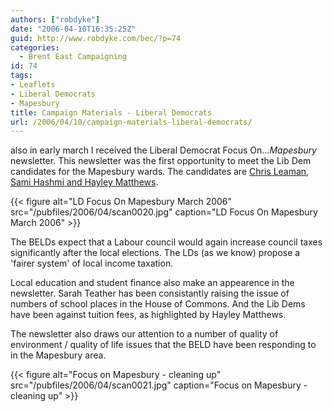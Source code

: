 ```yaml
---
authors: ["robdyke"]
date: "2006-04-10T16:35:25Z"
guid: http://www.robdyke.com/bec/?p=74
categories:
  - Brent East Campaigning
id: 74
tags:
- Leaflets
- Liberal Democrats
- Mapesbury
title: Campaign Materials - Liberal Democrats
url: /2006/04/10/campaign-materials-liberal-democrats/
---
```

also in early march I received the Liberal Democrat Focus On..._Mapesbury_ newsletter. This newsletter was the first opportunity to meet the Lib Dem candidates for the Mapesbury wards. The candidates are [Chris Leaman, Sami Hashmi and Hayley Matthews](http://www.brent.gov.uk/elections.nsf/031d5c68638196618025664000760871/e9175a18d2181c5a8025714500529c07!OpenDocument&#038;Start=1&#038;Count=60&#038;Expand=11 "Brent Council Website").

{{< figure alt="LD Focus On Mapesbury March 2006" src="/pubfiles/2006/04/scan0020.jpg" caption="LD Focus On Mapesbury March 2006" >}}

The BELDs expect that a Labour council would again increase council taxes significantly after the local elections. The LDs (as we know) propose a 'fairer system' of local income taxation.

Local education and student finance also make an appearence in the newsletter. Sarah Teather has been consistantly raising the issue of numbers of school places in the House of Commons. And the Lib Dems have been against tuition fees, as highlighted by Hayley Matthews.

The newsletter also draws our attention to a number of quality of environment / quality of life issues that the BELD have been responding to in the Mapesbury area.

{{< figure alt="Focus on Mapesbury - cleaning up" src="/pubfiles/2006/04/scan0021.jpg" caption="Focus on Mapesbury - cleaning up" >}}
